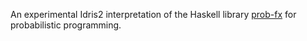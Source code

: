 An experimental Idris2 interpretation of the Haskell library [prob-fx](https://github.com/min-nguyen/prob-fx) for probabilistic programming.